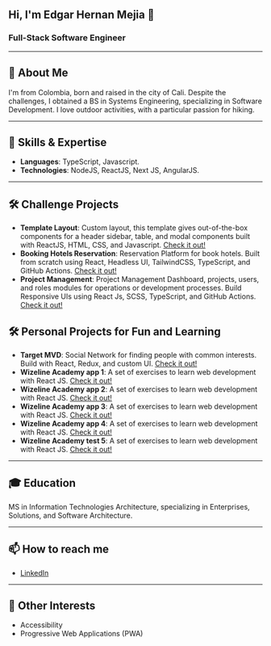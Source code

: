 ## Hi, I'm Edgar Hernan Mejia 👋

<!--
**edgarinhm/edgarinhm** is a ✨ _special_ ✨ repository because its `README.md` (this file) appears on your GitHub profile.

Here are some ideas to get you started:

- 🔭 I’m currently working on ...
- 🌱 I’m currently learning ...
- 👯 I’m looking to collaborate on ...
- 🤔 I’m looking for help with ...
- 💬 Ask me about ...
- 📫 How to reach me: ...
- 😄 Pronouns: ...
- ⚡ Fun fact: ...
-->
### Full-Stack Software Engineer

---

## 🌱 About Me

I'm from Colombia, born and raised in the city of Cali. Despite the challenges, I obtained a BS in Systems Engineering, specializing in Software Development. I love outdoor activities, with a particular passion for hiking.

---

## 🔧 Skills & Expertise

- **Languages**: TypeScript, Javascript.
- **Technologies**: NodeJS, ReactJS, Next JS, AngularJS.

---

## 🛠️ Challenge Projects

- **Template Layout**: Custom layout, this template gives out-of-the-box components for a header sidebar, table, and modal components built with ReactJS, HTML, CSS, and Javascript. [Check it out!](https://edgarinhm.github.io/react-layout-ols-challenge/)
- **Booking Hotels Reservation**: Reservation Platform for book hotels. Built from scratch using React, Headless UI, TailwindCSS, TypeScript, and GitHub Actions. [Check it out!](https://edgarinhm.github.io/smtalent-react-challenge-bookings)
- **Project Management**: Project Management  Dashboard, projects, users, and roles modules for operations or development processes. Build Responsive UIs using React Js, SCSS, TypeScript, and GitHub Actions. [Check it out!](https://edgarinhm.github.io/ols-react-challenge)

## 🛠️ Personal Projects for Fun and Learning
- **Target MVD**: Social Network for finding people with common interests. Build with React, Redux, and custom UI. [Check it out!](https://github.com/edgarinhm/react-target-mvd-web)
- **Wizeline Academy app 1**: A set of exercises to learn web development with React JS. [Check it out!](https://codesandbox.io/p/sandbox/github/edgarinhm/React-Challenge-1)
- **Wizeline Academy app 2**: A set of exercises to learn web development with React JS. [Check it out!](https://codesandbox.io/p/sandbox/github/edgarinhm/React-Challenge-2)
- **Wizeline Academy app 3**: A set of exercises to learn web development with React JS. [Check it out!](https://codesandbox.io/p/sandbox/github/edgarinhm/React-Challenge-3)
- **Wizeline Academy app 4**: A set of exercises to learn web development with React JS. [Check it out!](https://codesandbox.io/p/sandbox/github/edgarinhm/React-Challenge-4)
- **Wizeline Academy test 5**: A set of exercises to learn web development with React JS. [Check it out!](https://codesandbox.io/p/sandbox/github/edgarinhm/React-Challenge-5-Testing)

---

## 🎓 Education

MS in Information Technologies Architecture, specializing in Enterprises, Solutions, and Software Architecture.

---

## 📫 How to reach me 

- [LinkedIn](https://www.linkedin.com/in/edgar-hernan-mejia-castro/)

---

## 🎈 Other Interests 

- Accessibility
- Progressive Web Applications (PWA)
